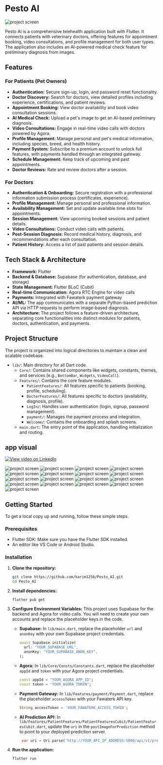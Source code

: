 # Pesto AI
![project screen](https://github.com/karim1256/Pesto_AI/blob/main/20251001_1102_AI%20Veterinary%20Care%20App_remix_01k6fcma5ge96bkremw8mmfacp%20(1).png)


Pesto AI is a comprehensive telehealth application built with Flutter. It connects patients with veterinary doctors, offering features for appointment booking, video consultations, and profile management for both user types. The application also includes an AI-powered medical check feature for preliminary diagnosis from images.

## Features

### For Patients (Pet Owners)
- **Authentication:** Secure sign-up, login, and password reset functionality.
- **Doctor Discovery:** Search for doctors, view detailed profiles including experience, certifications, and patient reviews.
- **Appointment Booking:** View doctor availability and book video consultation sessions.
- **AI Medical Check:** Upload a pet's image to get an AI-based preliminary diagnosis.
- **Video Consultations:** Engage in real-time video calls with doctors powered by Agora.
- **Profile Management:** Manage personal and pet's medical information, including species, breed, and health history.
- **Payment System:** Subscribe to a premium account to unlock full features, with payments handled through an integrated gateway.
- **Schedule Management:** Keep track of upcoming and past appointments.
- **Doctor Reviews:** Rate and review doctors after a session.

### For Doctors
- **Authentication & Onboarding:** Secure registration with a professional information submission process (certificates, experience).
- **Profile Management:** Manage personal and professional information.
- **Availability Management:** Set and update available time slots for appointments.
- **Session Management:** View upcoming booked sessions and patient details.
- **Video Consultations:** Conduct video calls with patients.
- **Post-Session Diagnosis:** Record medical history, diagnosis, and recommendations after each consultation.
- **Patient History:** Access a list of past patients and session details.

## Tech Stack & Architecture

- **Framework:** Flutter
- **Backend & Database:** Supabase (for authentication, database, and storage)
- **State Management:** Flutter BLoC (Cubit)
- **Real-time Communication:** Agora RTC Engine for video calls
- **Payments:** Integrated with Fawaterk payment gateway
- **AI/ML:** The app communicates with a separate Python-based prediction API via HTTP requests to perform image-based diagnosis.
- **Architecture:** The project follows a feature-driven architecture, separating core functionalities into distinct modules for patients, doctors, authentication, and payments.

## Project Structure

The project is organized into logical directories to maintain a clean and scalable codebase.

- `lib/`: Main directory for all Dart code.
  - `Core/`: Contains shared components like widgets, constants, themes, and services (e.g., `BottomBar`, `Widgets`, `VideoCall`).
  - `Features/`: Contains the core feature modules.
    - `PatientFeatures/`: All features specific to patients (booking, profile, scheduling).
    - `DoctorFeatures/`: All features specific to doctors (availability, diagnosis, profile).
    - `LogIn/`: Handles user authentication (login, signup, password management).
    - `payment/`: Manages the payment process and integration.
    - `Welcome/`: Contains the onboarding and splash screens.
  - `main.dart`: The entry point of the application, handling initialization and routing.


## app visual

[![View video on LinkedIn](screenshots/linkedin-demo-thumbnail.png)](https://www.linkedin.com/posts/karim-mamdouh-780086301_graduationproject-ai-flutter-activity-7341229163049013249-KXqB)

![project screen](https://github.com/karim1256/Pesto_AI/blob/main/Screenshot%202025-10-01%20072347.png)
![project screen](https://github.com/karim1256/Pesto_AI/blob/main/Screenshot%202025-10-01%20072436.png)
![project screen](https://github.com/karim1256/Pesto_AI/blob/main/Screenshot%202025-10-01%20072452.png)
![project screen](https://github.com/karim1256/Pesto_AI/blob/main/Screenshot%202025-10-01%20072514.png)
![project screen](https://github.com/karim1256/Pesto_AI/blob/main/Screenshot%202025-10-01%20072531.png)
![project screen](https://github.com/karim1256/Pesto_AI/blob/main/Screenshot%202025-10-01%20072623.png)
![project screen](https://github.com/karim1256/Pesto_AI/blob/main/Screenshot%202025-10-01%20072700.png)
![project screen](https://github.com/karim1256/Pesto_AI/blob/main/Screenshot%202025-10-01%20072733.png)
![project screen](https://github.com/karim1256/Pesto_AI/blob/main/Screenshot%202025-10-01%20072800.png)
![project screen](https://github.com/karim1256/Pesto_AI/blob/main/Screenshot%202025-10-01%20072818.png)
![project screen](https://github.com/karim1256/Pesto_AI/blob/main/Screenshot%202025-10-01%20072944.png)
![project screen](https://github.com/karim1256/Pesto_AI/blob/main/Screenshot%202025-10-01%20073042.png)
![project screen](https://github.com/karim1256/Pesto_AI/blob/main/Screenshot%202025-10-01%20073103.png)
![project screen](https://github.com/karim1256/Pesto_AI/blob/main/Screenshot%202025-10-01%20073231.png)
![project screen](https://github.com/karim1256/Pesto_AI/blob/main/Screenshot%202025-10-01%20073356.png)
![project screen](https://github.com/karim1256/Pesto_AI/blob/main/Screenshot%202025-10-01%20073443.png)
![project screen](https://github.com/karim1256/Pesto_AI/blob/main/Screenshot%202025-10-01%20073518.png)




## Getting Started

To get a local copy up and running, follow these simple steps.

### Prerequisites

- Flutter SDK: Make sure you have the Flutter SDK installed.
- An editor like VS Code or Android Studio.

### Installation

1.  **Clone the repository:**
    ```sh
    git clone https://github.com/karim1256/Pesto_AI.git
    cd Pesto_AI
    ```

2.  **Install dependencies:**
    ```sh
    flutter pub get
    ```

3.  **Configure Environment Variables:**
    This project uses Supabase for the backend and Agora for video calls. You will need to create your own accounts and replace the placeholder keys in the code.

    -   **Supabase:** In `lib/main.dart`, replace the placeholder `url` and `anonKey` with your own Supabase project credentials.
        ```dart
        await Supabase.initialize(
          url: "YOUR_SUPABASE_URL",
          anonKey: "YOUR_SUPABASE_ANON_KEY",
        );
        ```
    -   **Agora:** In `lib/Core/Consts/Constants.dart`, replace the placeholder `appId` and `token` with your Agora project credentials.
        ```dart
        const appId = "YOUR_AGORA_APP_ID";
        const token = "YOUR_AGORA_TOKEN";
        ```
    -   **Payment Gateway:** In `lib/Features/payment/Payment.dart`, replace the placeholder `accessToken` with your Fawaterk API key.
        ```dart
        String accessToken = 'YOUR_FAWATERK_ACCESS_TOKEN';
        ```
    -   **AI Prediction API:** In `lib/Features/PatientFeatures/PatientFeaturesCubit/PatientFeaturesCubit.dart`, update the `uri` in the `postImageForPrediction` method to point to your deployed prediction server.
        ```dart
         var uri = Uri.parse('http://YOUR_API_IP_ADDRESS:5000/api/v1/predict');
        ```

4.  **Run the application:**
    ```sh
    flutter run
